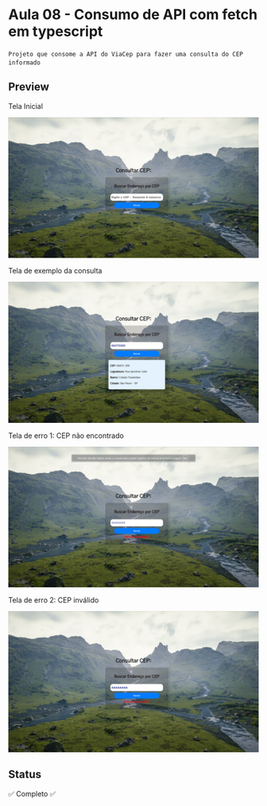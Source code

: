 # Aula 08 - Consumo de API com fetch em typescript

`Projeto que consome a API do ViaCep para fazer uma consulta do CEP informado`

## Preview

Tela Inicial

![print do site: um input para digitar o cep e um botão para iniciar a consulta](image.png)

Tela de exemplo da consulta

![alt text](image-3.png)

Tela de erro 1: CEP não encontrado

![print do site demonstrando erro de CEP não encontrado](image-1.png)

Tela de erro 2: CEP inválido

![alt text](image-2.png)

## Status
✅ Completo ✅
